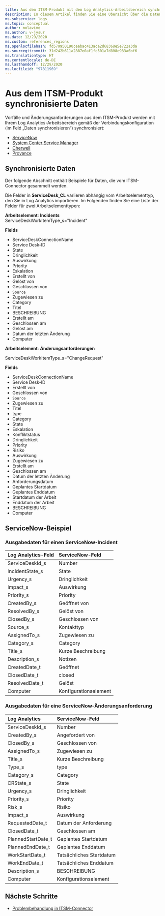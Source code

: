 ```yaml
---
title: Aus dem ITSM-Produkt mit dem Log Analytics-Arbeitsbereich synchronisierte Daten
description: In diesem Artikel finden Sie eine Übersicht über die Daten, die von Ihrem ITSM-Produkt mit dem Log Analytics-Arbeitsbereich synchronisiert werden.
ms.subservice: logs
ms.topic: conceptual
author: nolavime
ms.author: v-jysur
ms.date: 12/29/2020
ms.custom: references_regions
ms.openlocfilehash: fd570950190ceabac413aca2d68368e5e722a3da
ms.sourcegitcommit: 31d242b611a2887e0af1fc501a7d808c933a6bf6
ms.translationtype: HT
ms.contentlocale: de-DE
ms.lasthandoff: 12/29/2020
ms.locfileid: "97811969"
---
```

# <a name="data-synced-from-your-itsm-product"></a>Aus dem ITSM-Produkt synchronisierte Daten

Vorfälle und Änderungsanforderungen aus dem ITSM-Produkt werden mit Ihrem Log Analytics-Arbeitsbereich gemäß der Verbindungskonfiguration (im Feld „Daten synchronisieren“) synchronisiert:
* [ServiceNow](./itsmc-connections-servicenow.md)
* [System Center Service Manager](./itsmc-connections-scsm.md)
* [Cherwell](./itsmc-connections-cherwell.md)
* [Provance](./itsmc-connections-provance.md)

## <a name="synced-data"></a>Synchronisierte Daten

Der folgende Abschnitt enthält Beispiele für Daten, die vom ITSM-Connector gesammelt werden.

Die Felder in **ServiceDesk_CL** variieren abhängig vom Arbeitselementtyp, den Sie in Log Analytics importieren. Im Folgenden finden Sie eine Liste der Felder für zwei Arbeitselementtypen:

**Arbeitselement**: **Incidents**  
ServiceDeskWorkItemType_s="Incident"

**Fields**

- ServiceDeskConnectionName
- Service Desk-ID
- State
- Dringlichkeit
- Auswirkung
- Priority
- Eskalation
- Erstellt von
- Gelöst von
- Geschlossen von
- `Source`
- Zugewiesen zu
- Category
- Titel
- BESCHREIBUNG
- Erstellt am
- Geschlossen am
- Gelöst am
- Datum der letzten Änderung
- Computer

**Arbeitselement**: **Änderungsanforderungen**

ServiceDeskWorkItemType_s="ChangeRequest"

**Fields**
- ServiceDeskConnectionName
- Service Desk-ID
- Erstellt von
- Geschlossen von
- `Source`
- Zugewiesen zu
- Titel
- type
- Category
- State
- Eskalation
- Konfliktstatus
- Dringlichkeit
- Priority
- Risiko
- Auswirkung
- Zugewiesen zu
- Erstellt am
- Geschlossen am
- Datum der letzten Änderung
- Anforderungsdatum
- Geplantes Startdatum
- Geplantes Enddatum
- Startdatum der Arbeit
- Enddatum der Arbeit
- BESCHREIBUNG
- Computer

## <a name="servicenow-example"></a>ServiceNow-Beispiel 
### <a name="output-data-for-a-servicenow-incident"></a>Ausgabedaten für einen ServiceNow-Incident

| Log Analytics-Feld | ServiceNow-Feld |
|:--- |:--- |
| ServiceDeskId_s| Number |
| IncidentState_s | State |
| Urgency_s |Dringlichkeit |
| Impact_s |Auswirkung|
| Priority_s | Priority |
| CreatedBy_s | Geöffnet von |
| ResolvedBy_s | Gelöst von|
| ClosedBy_s  | Geschlossen von |
| Source_s| Kontakttyp |
| AssignedTo_s | Zugewiesen zu  |
| Category_s | Category |
| Title_s|  Kurze Beschreibung |
| Description_s|  Notizen |
| CreatedDate_t|  Geöffnet |
| ClosedDate_t| closed|
| ResolvedDate_t|Gelöst|
| Computer  | Konfigurationselement |

### <a name="output-data-for-a-servicenow-change-request"></a>Ausgabedaten für eine ServiceNow-Änderungsanforderung

| Log Analytics | ServiceNow-Feld |
|:--- |:--- |
| ServiceDeskId_s| Number |
| CreatedBy_s | Angefordert von |
| ClosedBy_s | Geschlossen von |
| AssignedTo_s | Zugewiesen zu  |
| Title_s|  Kurze Beschreibung |
| Type_s|  type |
| Category_s|  Category |
| CRState_s|  State|
| Urgency_s|  Dringlichkeit |
| Priority_s| Priority|
| Risk_s| Risiko|
| Impact_s| Auswirkung|
| RequestedDate_t  | Datum der Anforderung |
| ClosedDate_t | Geschlossen am |
| PlannedStartDate_t  | Geplantes Startdatum |
| PlannedEndDate_t  | Geplantes Enddatum |
| WorkStartDate_t  | Tatsächliches Startdatum |
| WorkEndDate_t | Tatsächliches Enddatum|
| Description_s | BESCHREIBUNG |
| Computer  | Konfigurationselement |

## <a name="next-steps"></a>Nächste Schritte

* [Problembehandlung in ITSM-Connector](./itsmc-resync-servicenow.md)
